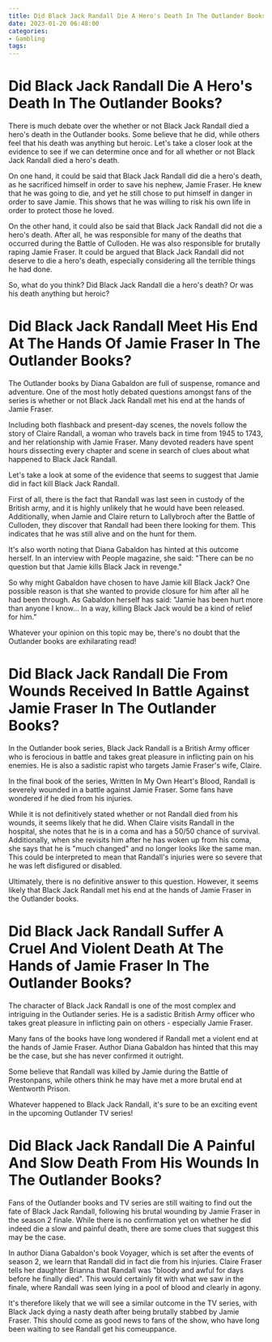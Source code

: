 ```yaml
---
title: Did Black Jack Randall Die A Hero's Death In The Outlander Books 
date: 2023-01-20 06:48:00
categories:
- Gambling
tags:
---
```



#  Did Black Jack Randall Die A Hero's Death In The Outlander Books? 

There is much debate over the whether or not Black Jack Randall died a hero's death in the Outlander books. Some believe that he did, while others feel that his death was anything but heroic. Let's take a closer look at the evidence to see if we can determine once and for all whether or not Black Jack Randall died a hero's death.

On one hand, it could be said that Black Jack Randall did die a hero's death, as he sacrificed himself in order to save his nephew, Jamie Fraser. He knew that he was going to die, and yet he still chose to put himself in danger in order to save Jamie. This shows that he was willing to risk his own life in order to protect those he loved.

On the other hand, it could also be said that Black Jack Randall did not die a hero's death. After all, he was responsible for many of the deaths that occurred during the Battle of Culloden. He was also responsible for brutally raping Jamie Fraser. It could be argued that Black Jack Randall did not deserve to die a hero's death, especially considering all the terrible things he had done.

So, what do you think? Did Black Jack Randall die a hero's death? Or was his death anything but heroic?

#  Did Black Jack Randall Meet His End At The Hands Of Jamie Fraser In The Outlander Books? 

The Outlander books by Diana Gabaldon are full of suspense, romance and adventure. One of the most hotly debated questions amongst fans of the series is whether or not Black Jack Randall met his end at the hands of Jamie Fraser.

Including both flashback and present-day scenes, the novels follow the story of Claire Randall, a woman who travels back in time from 1945 to 1743, and her relationship with Jamie Fraser. Many devoted readers have spent hours dissecting every chapter and scene in search of clues about what happened to Black Jack Randall.

Let's take a look at some of the evidence that seems to suggest that Jamie did in fact kill Black Jack Randall.

First of all, there is the fact that Randall was last seen in custody of the British army, and it is highly unlikely that he would have been released. Additionally, when Jamie and Claire return to Lallybroch after the Battle of Culloden, they discover that Randall had been there looking for them. This indicates that he was still alive and on the hunt for them.

It's also worth noting that Diana Gabaldon has hinted at this outcome herself. In an interview with People magazine, she said: "There can be no question but that Jamie kills Black Jack in revenge."

So why might Gabaldon have chosen to have Jamie kill Black Jack? One possible reason is that she wanted to provide closure for him after all he had been through. As Gabaldon herself has said: "Jamie has been hurt more than anyone I know... In a way, killing Black Jack would be a kind of relief for him."

Whatever your opinion on this topic may be, there's no doubt that the Outlander books are exhilarating read!

#  Did Black Jack Randall Die From Wounds Received In Battle Against Jamie Fraser In The Outlander Books? 

In the Outlander book series, Black Jack Randall is a British Army officer who is ferocious in battle and takes great pleasure in inflicting pain on his enemies. He is also a sadistic rapist who targets Jamie Fraser's wife, Claire. 

In the final book of the series, Written In My Own Heart's Blood, Randall is severely wounded in a battle against Jamie Fraser. Some fans have wondered if he died from his injuries. 

While it is not definitively stated whether or not Randall died from his wounds, it seems likely that he did. When Claire visits Randall in the hospital, she notes that he is in a coma and has a 50/50 chance of survival. Additionally, when she revisits him after he has woken up from his coma, she says that he is "much changed" and no longer looks like the same man. This could be interpreted to mean that Randall's injuries were so severe that he was left disfigured or disabled. 

Ultimately, there is no definitive answer to this question. However, it seems likely that Black Jack Randall met his end at the hands of Jamie Fraser in the Outlander books.

#  Did Black Jack Randall Suffer A Cruel And Violent Death At The Hands of Jamie Fraser In The Outlander Books? 

The character of Black Jack Randall is one of the most complex and intriguing in the Outlander series. He is a sadistic British Army officer who takes great pleasure in inflicting pain on others - especially Jamie Fraser.

Many fans of the books have long wondered if Randall met a violent end at the hands of Jamie Fraser. Author Diana Gabaldon has hinted that this may be the case, but she has never confirmed it outright.

Some believe that Randall was killed by Jamie during the Battle of Prestonpans, while others think he may have met a more brutal end at Wentworth Prison.

Whatever happened to Black Jack Randall, it's sure to be an exciting event in the upcoming Outlander TV series!

#  Did Black Jack Randall Die A Painful And Slow Death From His Wounds In The Outlander Books?

Fans of the Outlander books and TV series are still waiting to find out the fate of Black Jack Randall, following his brutal wounding by Jamie Fraser in the season 2 finale. While there is no confirmation yet on whether he did indeed die a slow and painful death, there are some clues that suggest this may be the case.

In author Diana Gabaldon's book Voyager, which is set after the events of season 2, we learn that Randall did in fact die from his injuries. Claire Fraser tells her daughter Brianna that Randall was "bloody and awful for days before he finally died". This would certainly fit with what we saw in the finale, where Randall was seen lying in a pool of blood and clearly in agony.

It's therefore likely that we will see a similar outcome in the TV series, with Black Jack dying a nasty death after being brutally stabbed by Jamie Fraser. This should come as good news to fans of the show, who have long been waiting to see Randall get his comeuppance.